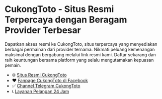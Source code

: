# CukongToto - Situs Resmi Terpercaya dengan Beragam Provider Terbesar

Dapatkan akses resmi ke CukongToto, situs terpercaya yang menyediakan berbagai permainan dari provider ternama. Nikmati peluang kemenangan maksimal dengan bergabung melalui link resmi kami. Daftar sekarang dan raih keuntungan bersama platform yang selalu mengutamakan kepuasan pemain.

- 🌐 [Situs Resmi CukongToto](https://istanbulstreetstyle.com/)
- ❤️ [Fanpage CukongToto di Facebook](https://www.facebook.com/CukongTotoo)
- ✅ [Channel Telegram CukongToto](https://t.me/Vanesaolivia)
- 📞 [Layanan Pelangan 24 Jam](https://direct.lc.chat/17531634/)
